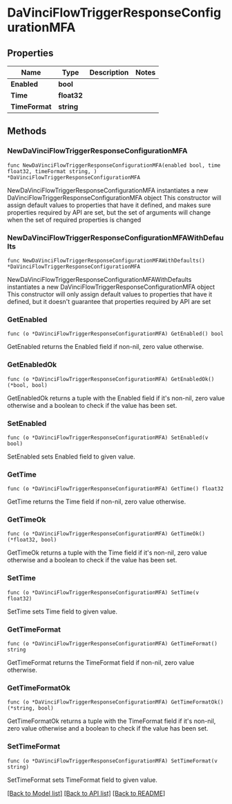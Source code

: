 # DaVinciFlowTriggerResponseConfigurationMFA

## Properties

Name | Type | Description | Notes
------------ | ------------- | ------------- | -------------
**Enabled** | **bool** |  | 
**Time** | **float32** |  | 
**TimeFormat** | **string** |  | 

## Methods

### NewDaVinciFlowTriggerResponseConfigurationMFA

`func NewDaVinciFlowTriggerResponseConfigurationMFA(enabled bool, time float32, timeFormat string, ) *DaVinciFlowTriggerResponseConfigurationMFA`

NewDaVinciFlowTriggerResponseConfigurationMFA instantiates a new DaVinciFlowTriggerResponseConfigurationMFA object
This constructor will assign default values to properties that have it defined,
and makes sure properties required by API are set, but the set of arguments
will change when the set of required properties is changed

### NewDaVinciFlowTriggerResponseConfigurationMFAWithDefaults

`func NewDaVinciFlowTriggerResponseConfigurationMFAWithDefaults() *DaVinciFlowTriggerResponseConfigurationMFA`

NewDaVinciFlowTriggerResponseConfigurationMFAWithDefaults instantiates a new DaVinciFlowTriggerResponseConfigurationMFA object
This constructor will only assign default values to properties that have it defined,
but it doesn't guarantee that properties required by API are set

### GetEnabled

`func (o *DaVinciFlowTriggerResponseConfigurationMFA) GetEnabled() bool`

GetEnabled returns the Enabled field if non-nil, zero value otherwise.

### GetEnabledOk

`func (o *DaVinciFlowTriggerResponseConfigurationMFA) GetEnabledOk() (*bool, bool)`

GetEnabledOk returns a tuple with the Enabled field if it's non-nil, zero value otherwise
and a boolean to check if the value has been set.

### SetEnabled

`func (o *DaVinciFlowTriggerResponseConfigurationMFA) SetEnabled(v bool)`

SetEnabled sets Enabled field to given value.


### GetTime

`func (o *DaVinciFlowTriggerResponseConfigurationMFA) GetTime() float32`

GetTime returns the Time field if non-nil, zero value otherwise.

### GetTimeOk

`func (o *DaVinciFlowTriggerResponseConfigurationMFA) GetTimeOk() (*float32, bool)`

GetTimeOk returns a tuple with the Time field if it's non-nil, zero value otherwise
and a boolean to check if the value has been set.

### SetTime

`func (o *DaVinciFlowTriggerResponseConfigurationMFA) SetTime(v float32)`

SetTime sets Time field to given value.


### GetTimeFormat

`func (o *DaVinciFlowTriggerResponseConfigurationMFA) GetTimeFormat() string`

GetTimeFormat returns the TimeFormat field if non-nil, zero value otherwise.

### GetTimeFormatOk

`func (o *DaVinciFlowTriggerResponseConfigurationMFA) GetTimeFormatOk() (*string, bool)`

GetTimeFormatOk returns a tuple with the TimeFormat field if it's non-nil, zero value otherwise
and a boolean to check if the value has been set.

### SetTimeFormat

`func (o *DaVinciFlowTriggerResponseConfigurationMFA) SetTimeFormat(v string)`

SetTimeFormat sets TimeFormat field to given value.



[[Back to Model list]](../README.md#documentation-for-models) [[Back to API list]](../README.md#documentation-for-api-endpoints) [[Back to README]](../README.md)



